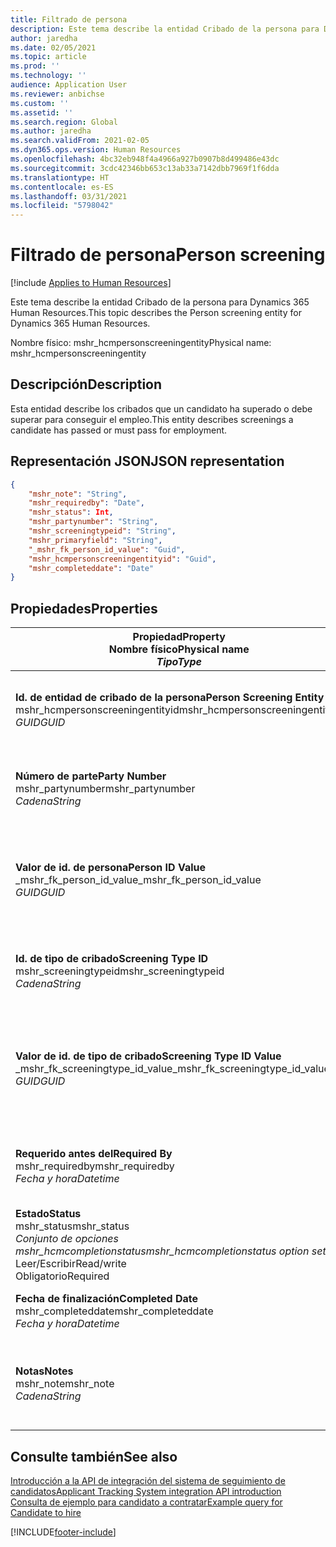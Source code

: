 ```yaml
---
title: Filtrado de persona
description: Este tema describe la entidad Cribado de la persona para Dynamics 365 Human Resources.
author: jaredha
ms.date: 02/05/2021
ms.topic: article
ms.prod: ''
ms.technology: ''
audience: Application User
ms.reviewer: anbichse
ms.custom: ''
ms.assetid: ''
ms.search.region: Global
ms.author: jaredha
ms.search.validFrom: 2021-02-05
ms.dyn365.ops.version: Human Resources
ms.openlocfilehash: 4bc32eb948f4a4966a927b0907b8d499486e43dc
ms.sourcegitcommit: 3cdc42346bb653c13ab33a7142dbb7969f1f6dda
ms.translationtype: HT
ms.contentlocale: es-ES
ms.lasthandoff: 03/31/2021
ms.locfileid: "5798042"
---
```

# <a name="person-screening"></a><span data-ttu-id="f2d0d-103">Filtrado de persona</span><span class="sxs-lookup"><span data-stu-id="f2d0d-103">Person screening</span></span>

[!include [Applies to Human Resources](../includes/applies-to-hr.md)]

<span data-ttu-id="f2d0d-104">Este tema describe la entidad Cribado de la persona para Dynamics 365 Human Resources.</span><span class="sxs-lookup"><span data-stu-id="f2d0d-104">This topic describes the Person screening entity for Dynamics 365 Human Resources.</span></span>

<span data-ttu-id="f2d0d-105">Nombre físico: mshr_hcmpersonscreeningentity</span><span class="sxs-lookup"><span data-stu-id="f2d0d-105">Physical name: mshr_hcmpersonscreeningentity</span></span>

## <a name="description"></a><span data-ttu-id="f2d0d-106">Descripción</span><span class="sxs-lookup"><span data-stu-id="f2d0d-106">Description</span></span>

<span data-ttu-id="f2d0d-107">Esta entidad describe los cribados que un candidato ha superado o debe superar para conseguir el empleo.</span><span class="sxs-lookup"><span data-stu-id="f2d0d-107">This entity describes screenings a candidate has passed or must pass for employment.</span></span>

## <a name="json-representation"></a><span data-ttu-id="f2d0d-108">Representación JSON</span><span class="sxs-lookup"><span data-stu-id="f2d0d-108">JSON representation</span></span>

```json
{
    "mshr_note": "String",
    "mshr_requiredby": "Date",
    "mshr_status": Int,
    "mshr_partynumber": "String",
    "mshr_screeningtypeid": "String",
    "mshr_primaryfield": "String",
    "_mshr_fk_person_id_value": "Guid",
    "mshr_hcmpersonscreeningentityid": "Guid",
    "mshr_completeddate": "Date"
}
```

## <a name="properties"></a><span data-ttu-id="f2d0d-109">Propiedades</span><span class="sxs-lookup"><span data-stu-id="f2d0d-109">Properties</span></span>

| <span data-ttu-id="f2d0d-110">Propiedad</span><span class="sxs-lookup"><span data-stu-id="f2d0d-110">Property</span></span><br><span data-ttu-id="f2d0d-111">**Nombre físico**</span><span class="sxs-lookup"><span data-stu-id="f2d0d-111">**Physical name**</span></span><br><span data-ttu-id="f2d0d-112">**_Tipo_**</span><span class="sxs-lookup"><span data-stu-id="f2d0d-112">**_Type_**</span></span> | <span data-ttu-id="f2d0d-113">Utilizar</span><span class="sxs-lookup"><span data-stu-id="f2d0d-113">Use</span></span> | <span data-ttu-id="f2d0d-114">Descripción</span><span class="sxs-lookup"><span data-stu-id="f2d0d-114">Description</span></span> |
| --- | --- | --- |
| <span data-ttu-id="f2d0d-115">**Id. de entidad de cribado de la persona**</span><span class="sxs-lookup"><span data-stu-id="f2d0d-115">**Person Screening Entity ID**</span></span><br><span data-ttu-id="f2d0d-116">mshr_hcmpersonscreeningentityid</span><span class="sxs-lookup"><span data-stu-id="f2d0d-116">mshr_hcmpersonscreeningentityid</span></span><br><span data-ttu-id="f2d0d-117">*GUID*</span><span class="sxs-lookup"><span data-stu-id="f2d0d-117">*GUID*</span></span> | <span data-ttu-id="f2d0d-118">Solo lectura</span><span class="sxs-lookup"><span data-stu-id="f2d0d-118">Read-only</span></span><br><span data-ttu-id="f2d0d-119">Obligatorio</span><span class="sxs-lookup"><span data-stu-id="f2d0d-119">Required</span></span><br><span data-ttu-id="f2d0d-120">Generado por el sistema</span><span class="sxs-lookup"><span data-stu-id="f2d0d-120">System-generated</span></span> | <span data-ttu-id="f2d0d-121">Identificador principal único del registro de cribado de la persona.</span><span class="sxs-lookup"><span data-stu-id="f2d0d-121">Unique primary identifier for the person screening record.</span></span> |
| <span data-ttu-id="f2d0d-122">**Número de parte**</span><span class="sxs-lookup"><span data-stu-id="f2d0d-122">**Party Number**</span></span><br><span data-ttu-id="f2d0d-123">mshr_partynumber</span><span class="sxs-lookup"><span data-stu-id="f2d0d-123">mshr_partynumber</span></span><br><span data-ttu-id="f2d0d-124">*Cadena*</span><span class="sxs-lookup"><span data-stu-id="f2d0d-124">*String*</span></span> | <span data-ttu-id="f2d0d-125">Leer/Escribir</span><span class="sxs-lookup"><span data-stu-id="f2d0d-125">Read/write</span></span><br><span data-ttu-id="f2d0d-126">Obligatorio</span><span class="sxs-lookup"><span data-stu-id="f2d0d-126">Required</span></span> | <span data-ttu-id="f2d0d-127">El número de entidad (persona) asociado con el candidato.</span><span class="sxs-lookup"><span data-stu-id="f2d0d-127">The party (person) number associated with the candidate.</span></span> |
| <span data-ttu-id="f2d0d-128">**Valor de id. de persona**</span><span class="sxs-lookup"><span data-stu-id="f2d0d-128">**Person ID Value**</span></span><br><span data-ttu-id="f2d0d-129">_mshr_fk_person_id_value</span><span class="sxs-lookup"><span data-stu-id="f2d0d-129">_mshr_fk_person_id_value</span></span><br><span data-ttu-id="f2d0d-130">*GUID*</span><span class="sxs-lookup"><span data-stu-id="f2d0d-130">*GUID*</span></span> | <span data-ttu-id="f2d0d-131">Solo lectura</span><span class="sxs-lookup"><span data-stu-id="f2d0d-131">Read-only</span></span><br><span data-ttu-id="f2d0d-132">Obligatorio</span><span class="sxs-lookup"><span data-stu-id="f2d0d-132">Required</span></span><br><span data-ttu-id="f2d0d-133">Clave externa: mshr_dirpersonentityid de mshr_dirpersonentity</span><span class="sxs-lookup"><span data-stu-id="f2d0d-133">Foreign key: mshr_dirpersonentityid of mshr_dirpersonentity</span></span> | <span data-ttu-id="f2d0d-134">Identificador único generado por el sistema de registro de entidad (persona) de la parte.</span><span class="sxs-lookup"><span data-stu-id="f2d0d-134">The system-generated identifier of the party (person) entity record.</span></span> |
| <span data-ttu-id="f2d0d-135">**Id. de tipo de cribado**</span><span class="sxs-lookup"><span data-stu-id="f2d0d-135">**Screening Type ID**</span></span><br><span data-ttu-id="f2d0d-136">mshr_screeningtypeid</span><span class="sxs-lookup"><span data-stu-id="f2d0d-136">mshr_screeningtypeid</span></span><br><span data-ttu-id="f2d0d-137">*Cadena*</span><span class="sxs-lookup"><span data-stu-id="f2d0d-137">*String*</span></span> | <span data-ttu-id="f2d0d-138">Leer/Escribir</span><span class="sxs-lookup"><span data-stu-id="f2d0d-138">Read/write</span></span><br><span data-ttu-id="f2d0d-139">Obligatorio</span><span class="sxs-lookup"><span data-stu-id="f2d0d-139">Required</span></span><br><span data-ttu-id="f2d0d-140">Clave externa: ScreeningType</span><span class="sxs-lookup"><span data-stu-id="f2d0d-140">Foreign key: ScreeningType</span></span> | <span data-ttu-id="f2d0d-141">Identificador del tipo de cribado definido en Human Resources.</span><span class="sxs-lookup"><span data-stu-id="f2d0d-141">The identifier of the screening type defined in Human Resources.</span></span> |
| <span data-ttu-id="f2d0d-142">**Valor de id. de tipo de cribado**</span><span class="sxs-lookup"><span data-stu-id="f2d0d-142">**Screening Type ID Value**</span></span><br><span data-ttu-id="f2d0d-143">_mshr_fk_screeningtype_id_value</span><span class="sxs-lookup"><span data-stu-id="f2d0d-143">_mshr_fk_screeningtype_id_value</span></span><br><span data-ttu-id="f2d0d-144">*GUID*</span><span class="sxs-lookup"><span data-stu-id="f2d0d-144">*GUID*</span></span> | <span data-ttu-id="f2d0d-145">Solo lectura</span><span class="sxs-lookup"><span data-stu-id="f2d0d-145">Read-only</span></span><br><span data-ttu-id="f2d0d-146">Obligatorio</span><span class="sxs-lookup"><span data-stu-id="f2d0d-146">Required</span></span><br><span data-ttu-id="f2d0d-147">Clave externa: mshr_hcmscreeningtypeentityid de mshr_hcmscreeningtypeentity</span><span class="sxs-lookup"><span data-stu-id="f2d0d-147">Foreign key: mshr_hcmscreeningtypeentityid of mshr_hcmscreeningtypeentity</span></span> | <span data-ttu-id="f2d0d-148">Identificador único generado por el sistema para el registro de tipo de cribado en la entidad asociada.</span><span class="sxs-lookup"><span data-stu-id="f2d0d-148">System-generated identifier for the screening type record in the associated entity.</span></span> |
| <span data-ttu-id="f2d0d-149">**Requerido antes del**</span><span class="sxs-lookup"><span data-stu-id="f2d0d-149">**Required By**</span></span><br><span data-ttu-id="f2d0d-150">mshr_requiredby</span><span class="sxs-lookup"><span data-stu-id="f2d0d-150">mshr_requiredby</span></span><br><span data-ttu-id="f2d0d-151">*Fecha y hora*</span><span class="sxs-lookup"><span data-stu-id="f2d0d-151">*Datetime*</span></span> | <span data-ttu-id="f2d0d-152">Leer/Escribir</span><span class="sxs-lookup"><span data-stu-id="f2d0d-152">Read/write</span></span><br><span data-ttu-id="f2d0d-153">Opcional</span><span class="sxs-lookup"><span data-stu-id="f2d0d-153">Optional</span></span> | <span data-ttu-id="f2d0d-154">La fecha en la que debe estar completada la evaluación.</span><span class="sxs-lookup"><span data-stu-id="f2d0d-154">The date by which the screening is required to be completed.</span></span> |
| <span data-ttu-id="f2d0d-155">**Estado**</span><span class="sxs-lookup"><span data-stu-id="f2d0d-155">**Status**</span></span><br><span data-ttu-id="f2d0d-156">mshr_status</span><span class="sxs-lookup"><span data-stu-id="f2d0d-156">mshr_status</span></span><br><span data-ttu-id="f2d0d-157">*Conjunto de opciones mshr_hcmcompletionstatus*</span><span class="sxs-lookup"><span data-stu-id="f2d0d-157">*mshr_hcmcompletionstatus option set*</span></span><br><span data-ttu-id="f2d0d-158">Leer/Escribir</span><span class="sxs-lookup"><span data-stu-id="f2d0d-158">Read/write</span></span><br><span data-ttu-id="f2d0d-159">Obligatorio</span><span class="sxs-lookup"><span data-stu-id="f2d0d-159">Required</span></span> | <span data-ttu-id="f2d0d-160">Proporciona el estado del candidato para el cribado.</span><span class="sxs-lookup"><span data-stu-id="f2d0d-160">Provides the candidate’s status for the screening.</span></span> |
| <span data-ttu-id="f2d0d-161">**Fecha de finalización**</span><span class="sxs-lookup"><span data-stu-id="f2d0d-161">**Completed Date**</span></span><br><span data-ttu-id="f2d0d-162">mshr_completeddate</span><span class="sxs-lookup"><span data-stu-id="f2d0d-162">mshr_completeddate</span></span><br><span data-ttu-id="f2d0d-163">*Fecha y hora*</span><span class="sxs-lookup"><span data-stu-id="f2d0d-163">*Datetime*</span></span> | <span data-ttu-id="f2d0d-164">Leer/Escribir</span><span class="sxs-lookup"><span data-stu-id="f2d0d-164">Read/write</span></span><br><span data-ttu-id="f2d0d-165">Opcional</span><span class="sxs-lookup"><span data-stu-id="f2d0d-165">Optional</span></span> | <span data-ttu-id="f2d0d-166">La fecha en que se completó el cribado.</span><span class="sxs-lookup"><span data-stu-id="f2d0d-166">The date the screening was completed.</span></span> |
| <span data-ttu-id="f2d0d-167">**Notas**</span><span class="sxs-lookup"><span data-stu-id="f2d0d-167">**Notes**</span></span><br><span data-ttu-id="f2d0d-168">mshr_note</span><span class="sxs-lookup"><span data-stu-id="f2d0d-168">mshr_note</span></span><br><span data-ttu-id="f2d0d-169">*Cadena*</span><span class="sxs-lookup"><span data-stu-id="f2d0d-169">*String*</span></span> | <span data-ttu-id="f2d0d-170">Leer/Escribir</span><span class="sxs-lookup"><span data-stu-id="f2d0d-170">Read/write</span></span><br><span data-ttu-id="f2d0d-171">Opcional</span><span class="sxs-lookup"><span data-stu-id="f2d0d-171">Optional</span></span> | <span data-ttu-id="f2d0d-172">Notas para los técnicos de selección de personal y los responsables de contratación.</span><span class="sxs-lookup"><span data-stu-id="f2d0d-172">Notes for use by hiring managers and recruiters.</span></span> |

## <a name="see-also"></a><span data-ttu-id="f2d0d-173">Consulte también</span><span class="sxs-lookup"><span data-stu-id="f2d0d-173">See also</span></span>

[<span data-ttu-id="f2d0d-174">Introducción a la API de integración del sistema de seguimiento de candidatos</span><span class="sxs-lookup"><span data-stu-id="f2d0d-174">Applicant Tracking System integration API introduction</span></span>](hr-admin-integration-ats-api-introduction.md)<br>
[<span data-ttu-id="f2d0d-175">Consulta de ejemplo para candidato a contratar</span><span class="sxs-lookup"><span data-stu-id="f2d0d-175">Example query for Candidate to hire</span></span>](hr-admin-integration-ats-api-candidate-to-hire-example-query.md)



[!INCLUDE[footer-include](../includes/footer-banner.md)]